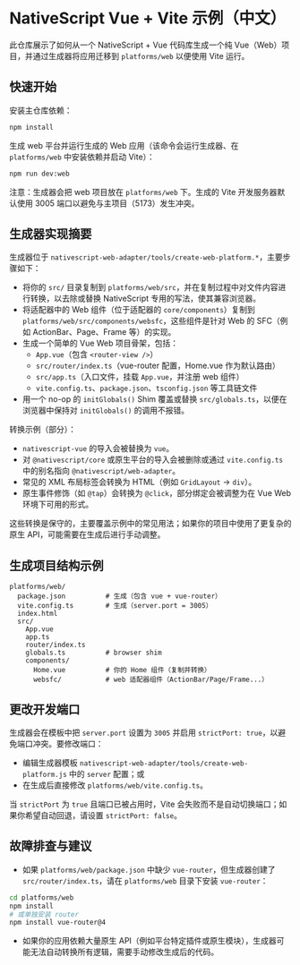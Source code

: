 # NativeScript Vue + Vite 示例（中文）

此仓库展示了如何从一个 NativeScript + Vue 代码库生成一个纯 Vue（Web）项目，并通过生成器将应用迁移到 `platforms/web` 以便使用 Vite 运行。

## 快速开始

安装主仓库依赖：

```bash
npm install
```

生成 web 平台并运行生成的 Web 应用（该命令会运行生成器、在 `platforms/web` 中安装依赖并启动 Vite）：

```bash
npm run dev:web
```

注意：生成器会把 web 项目放在 `platforms/web` 下。生成的 Vite 开发服务器默认使用 3005 端口以避免与主项目（5173）发生冲突。

## 生成器实现摘要

生成器位于 `nativescript-web-adapter/tools/create-web-platform.*`，主要步骤如下：

- 将你的 `src/` 目录复制到 `platforms/web/src`，并在复制过程中对文件内容进行转换，以去除或替换 NativeScript 专用的写法，使其兼容浏览器。
- 将适配器中的 Web 组件（位于适配器的 `core/components`）复制到 `platforms/web/src/components/websfc`，这些组件是针对 Web 的 SFC（例如 ActionBar、Page、Frame 等）的实现。
- 生成一个简单的 Vue Web 项目骨架，包括：
  - `App.vue`（包含 `<router-view />`）
  - `src/router/index.ts`（vue-router 配置，Home.vue 作为默认路由）
  - `src/app.ts`（入口文件，挂载 `App.vue`，并注册 web 组件）
  - `vite.config.ts`、`package.json`、`tsconfig.json` 等工具链文件
- 用一个 no-op 的 `initGlobals()` Shim 覆盖或替换 `src/globals.ts`，以便在浏览器中保持对 `initGlobals()` 的调用不报错。

转换示例（部分）：

- `nativescript-vue` 的导入会被替换为 `vue`。
- 对 `@nativescript/core` 或原生平台的导入会被删除或通过 `vite.config.ts` 中的别名指向 `@nativescript/web-adapter`。
- 常见的 XML 布局标签会转换为 HTML（例如 `GridLayout` -> `div`）。
- 原生事件修饰（如 `@tap`）会转换为 `@click`，部分绑定会被调整为在 Vue Web 环境下可用的形式。

这些转换是保守的，主要覆盖示例中的常见用法；如果你的项目中使用了更复杂的原生 API，可能需要在生成后进行手动调整。

## 生成项目结构示例

```
platforms/web/
  package.json          # 生成（包含 vue + vue-router）
  vite.config.ts        # 生成（server.port = 3005）
  index.html
  src/
    App.vue
    app.ts
    router/index.ts
    globals.ts          # browser shim
    components/
      Home.vue          # 你的 Home 组件（复制并转换）
      websfc/           # web 适配器组件（ActionBar/Page/Frame...）
```

## 更改开发端口

生成器会在模板中把 `server.port` 设置为 `3005` 并启用 `strictPort: true`，以避免端口冲突。要修改端口：

- 编辑生成器模板 `nativescript-web-adapter/tools/create-web-platform.js` 中的 `server` 配置；或
- 在生成后直接修改 `platforms/web/vite.config.ts`。

当 `strictPort` 为 `true` 且端口已被占用时，Vite 会失败而不是自动切换端口；如果你希望自动回退，请设置 `strictPort: false`。

## 故障排查与建议

- 如果 `platforms/web/package.json` 中缺少 `vue-router`，但生成器创建了 `src/router/index.ts`，请在 `platforms/web` 目录下安装 `vue-router`：

```bash
cd platforms/web
npm install
# 或单独安装 router
npm install vue-router@4
```

- 如果你的应用依赖大量原生 API（例如平台特定插件或原生模块），生成器可能无法自动转换所有逻辑，需要手动修改生成后的代码。



